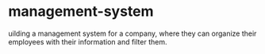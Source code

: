 # management-system
uilding a management system for a company, where they can organize their employees with their information and filter them.
